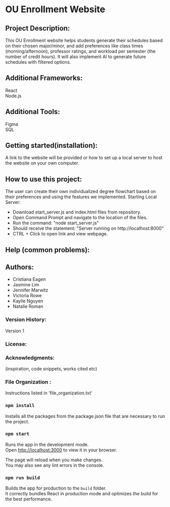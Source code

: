 # OU Enrollment Website 

## Project Description: 
This OU Enrollment website helps students generate their schedules based on their chosen major/minor, and add preferences like class times (morning/afternoon), professor ratings, and workload per semester (the number of credit hours). It will also implement AI to generate future schedules with filtered options.


## Additional Frameworks:
React <br/>
Node.js

## Additional Tools:
Figma <br/>
SQL


## Getting started(installation): 
A link to the website will be provided or how to set up a local server to host the website on your own computer.


## How to use this project: 
The user can create their own individualized degree flowchart based on their preferences and using the features we implemented. 
Starting Local Server:
 - Download start_server.js and index.html files from repository.
 - Open Command Prompt and navigate to the location of the files.
 - Run the command: "node start_server.js"
 - Should receive the statement: "Server running on http://localhost:8000"
 - CTRL + Click to open link and view webpage.

## Help (common problems): 


## Authors:
- Cristiana Eagen
- Jasmine Lim
- Jennifer Marwitz
- Victoria Rowe
- Kaylie Nguyen
- Natalie Roman

### Version History: 
Version 1

### License:

### Acknowledgments: 
(inspiration, code snippets, works cited etc)

### File Organization :
Instructions listed in 'file_organization.txt' 

### `npm install`

Installs all the packages from the package.json file that are necessary to run the project.

### `npm start`

Runs the app in the development mode.\
Open [http://localhost:3000](http://localhost:3000) to view it in your browser.

The page will reload when you make changes.\
You may also see any lint errors in the console.

### `npm run build`

Builds the app for production to the `build` folder.\
It correctly bundles React in production mode and optimizes the build for the best performance.


